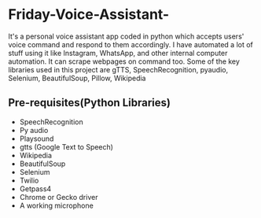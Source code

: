 # Friday-Voice-Assistant-
It's a personal voice assistant app coded in python which accepts users' voice command and respond to them accordingly. I have automated a lot of stuff using it like Instagram, WhatsApp, and other internal computer automation. It can scrape webpages on command too. Some of the key libraries used in this project are gTTS, SpeechRecognition, pyaudio, Selenium, BeautifulSoup, Pillow, Wikipedia

## Pre-requisites(Python Libraries) 

- SpeechRecognition
- Py audio
- Playsound
- gtts (Google Text to Speech)
- Wikipedia
- BeautifulSoup
- Selenium
- Twilio
- Getpass4
- Chrome or Gecko driver
- A working microphone
